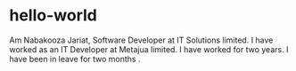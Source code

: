 # hello-world
Am Nabakooza Jariat, Software Developer at IT Solutions limited.
I have worked as an IT Developer at Metajua limited.
I have worked for two years.
I have been in leave for two months .